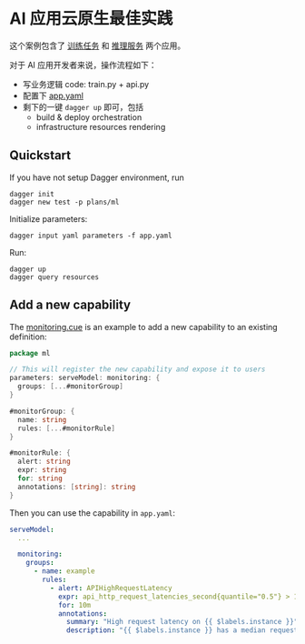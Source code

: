 # AI 应用云原生最佳实践

这个案例包含了 [训练任务](train.py) 和 [推理服务](api.py) 两个应用。

对于 AI 应用开发者来说，操作流程如下：

- 写业务逻辑 code: train.py + api.py
- 配置下 [app.yaml](./app.yaml)
- 剩下的一键 `dagger up` 即可，包括
  - build & deploy orchestration
  - infrastructure resources rendering

## Quickstart

If you have not setup Dagger environment, run
```
dagger init
dagger new test -p plans/ml
```

Initialize parameters:

```
dagger input yaml parameters -f app.yaml
```

Run:
```
dagger up
dagger query resources
```

## Add a new capability

The [monitoring.cue](./plans/ml/monitoring.cue) is an example to add a new capability to an existing definition:

```go
package ml

// This will register the new capability and expose it to users
parameters: serveModel: monitoring: {
  groups: [...#monitorGroup]
}

#monitorGroup: {
  name: string
  rules: [...#monitorRule]
}

#monitorRule: {
  alert: string
  expr: string
  for: string
  annotations: [string]: string
}
```

Then you can use the capability in `app.yaml`:

```yaml
serveModel:
  ...

  monitoring:
    groups:
      - name: example
        rules:
          - alert: APIHighRequestLatency
            expr: api_http_request_latencies_second{quantile="0.5"} > 1
            for: 10m
            annotations:
              summary: "High request latency on {{ $labels.instance }}"
              description: "{{ $labels.instance }} has a median request latency above 1s (current value: {{ $value }}s)"
```


